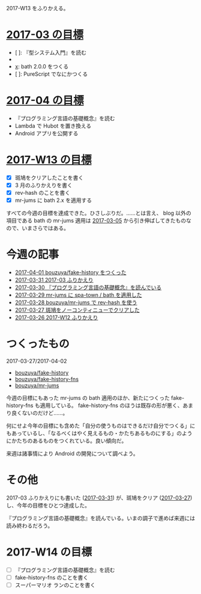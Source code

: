 2017-W13 をふりかえる。

# [2017-03 の目標][2017-02-28]

- [ ]: 『型システム入門』を読む
- [x]: 斑鳩を続ける
- [x]: bath 2.0.0 をつくる
- [ ]: PureScript でなにかつくる

# [2017-04 の目標][2017-03-31]

- 『プログラミング言語の基礎概念』を読む
- Lambda で Hubot を置き換える
- Android アプリを公開する

# [2017-W13 の目標][2017-03-26]

- [x] 斑鳩をクリアしたことを書く
- [x] 3 月のふりかえりを書く
- [x] rev-hash のことを書く
- [x] mr-jums に bath 2.x を適用する

すべての今週の目標を達成できた。ひさしぶりだ。……とは言え、 blog 以外の項目である bath の mr-jums 適用は [2017-03-05][] から引き伸ばしてきたものなので、いまさらではある。

# 今週の記事

- [2017-04-01 bouzuya/fake-history をつくった][2017-04-01]
- [2017-03-31 2017-03 ふりかえり][2017-03-31]
- [2017-03-30 『プログラミング言語の基礎概念』を読んでいる][2017-03-30]
- [2017-03-29 mr-jums に spa-town / bath を適用した][2017-03-29]
- [2017-03-28 bouzuya/mr-jums で rev-hash を使う][2017-03-28]
- [2017-03-27 斑鳩をノーコンティニューでクリアした][2017-03-27]
- [2017-03-26 2017-W12 ふりかえり][2017-03-26]

# つくったもの

2017-03-27/2017-04-02

- [bouzuya/fake-history][]
- [bouzuya/fake-history-fns][]
- [bouzuya/mr-jums][]

今週の目標にもあった mr-jums の bath 適用のほか、新たにつくった fake-history-fns も適用している。 fake-history-fns のほうは既存の形が悪く、あまり良くないのだけど……。

何にせよ今年の目標にも含めた「自分の使うものはできるだけ自分でつくる」にもあっているし、「なるべくはやく見えるもの・かたちあるものにする」のようにかたちのあるものをつくれている。良い傾向だ。

来週は諸事情により Android の開発について調べよう。

# その他

2017-03 ふりかえりにも書いた ([2017-03-31][]) が、斑鳩をクリア ([2017-03-27][]) し、今年の目標をひとつ達成した。

『プログラミング言語の基礎概念』を読んでいる。いまの調子で進めば来週には読み終わるだろう。

# 2017-W14 の目標

- [ ] 『プログラミング言語の基礎概念』を読む
- [ ] fake-history-fns のことを書く
- [ ] スーパーマリオ ランのことを書く

[2017-02-28]: http://blog.bouzuya.net/2017/02/28/
[2017-03-05]: http://blog.bouzuya.net/2017/03/05/
[2017-03-26]: http://blog.bouzuya.net/2017/03/26/
[2017-03-27]: http://blog.bouzuya.net/2017/03/27/
[2017-03-28]: http://blog.bouzuya.net/2017/03/28/
[2017-03-29]: http://blog.bouzuya.net/2017/03/29/
[2017-03-30]: http://blog.bouzuya.net/2017/03/30/
[2017-03-31]: http://blog.bouzuya.net/2017/03/31/
[2017-04-01]: http://blog.bouzuya.net/2017/04/01/
[bouzuya/fake-history-fns]: https://github.com/bouzuya/fake-history-fns
[bouzuya/fake-history]: https://github.com/bouzuya/fake-history
[bouzuya/mr-jums]: https://github.com/bouzuya/mr-jums
